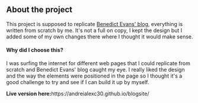 <h2>About the project</h2>
<p>This project is supposed to replicate <a href="https://www.ben-evans.com/">Benedict Evans' blog</a>, everything is written from scratch by me. It's not a full on copy, I kept the design but I added some of my own changes there where I thought it would make sense.</p>
<h4>Why did I choose this?</h4>
<p>I was surfing the internet for different web pages that I could replicate from scratch and Benedict Evans' blog caught my eye. I really liked the design and the way the elements were positioned in the page so I thought it's a good challenge to try and see if I can build it up by myself.</p>
<p><strong>Live version here:</strong>https://andreialexc30.github.io/blogsite/</p>
